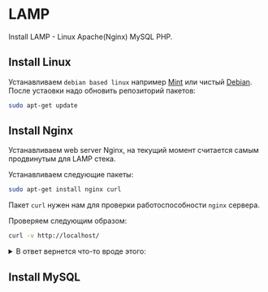 
# LAMP

Install LAMP - Linux Apache(Nginx) MySQL PHP.


## Install Linux

Устанавливаем `debian based linux` например [Mint](https://linuxmint-installation-guide.readthedocs.io/ru/latest/) или чистый [Debian](https://www.debian.org/releases/stable/i386/index.html.ru).
После устаовки надо обновить репозиторий пакетов:
```bash
sudo apt-get update
```

## Install Nginx

Устанавливаем web server Nginx, на текущий момент считается самым продвинутым для LAMP стека.

Устанавливаем следующие пакеты:
```bash
sudo apt-get install nginx curl
``` 

Пакет `curl` нужен нам для проверки работоспособности `nginx` сервера.

Проверяем следующим образом:
```bash
curl -v http://localhost/
```

<details><summary>В ответ вернется что-то вроде этого:</summary>

```
*   Trying ::1...
* TCP_NODELAY set
* Connected to localhost (::1) port 80 (#0)
> GET / HTTP/1.1
> Host: localhost
> User-Agent: curl/7.52.1
> Accept: */*
> 
< HTTP/1.1 200 OK
< Server: nginx/1.10.3
< Date: Thu, 04 Oct 2018 15:40:15 GMT
< Content-Type: text/html
< Content-Length: 612
< Last-Modified: Thu, 04 Oct 2018 15:37:59 GMT
< Connection: keep-alive
< ETag: "5bb633d7-264"
< Accept-Ranges: bytes
< 
<!DOCTYPE html>
<html>
<head>
<title>Welcome to nginx!</title>
<style>
    body {
        width: 35em;
        margin: 0 auto;
        font-family: Tahoma, Verdana, Arial, sans-serif;
    }
</style>
</head>
<body>
<h1>Welcome to nginx!</h1>
<p>If you see this page, the nginx web server is successfully installed and
working. Further configuration is required.</p>

<p>For online documentation and support please refer to
<a href="http://nginx.org/">nginx.org</a>.<br/>
Commercial support is available at
<a href="http://nginx.com/">nginx.com</a>.</p>

<p><em>Thank you for using nginx.</em></p>
</body>
</html>
* Curl_http_done: called premature == 0
* Connection #0 to host localhost left intact
```

</details>

## Install MySQL
